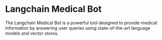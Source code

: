 

# Langchain Medical Bot

The Langchain Medical Bot is a powerful tool designed to provide medical information by answering user queries using state-of-the-art language models and vector stores.